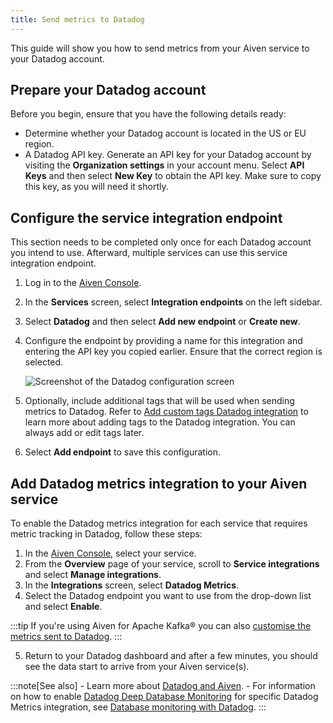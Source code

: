```yaml
---
title: Send metrics to Datadog
---
```


This guide will show you how to send metrics from your Aiven service to
your Datadog account.

## Prepare your Datadog account

Before you begin, ensure that you have the following details ready:

-   Determine whether your Datadog account is located in the US or EU
    region.
-   A Datadog API key. Generate an API key for your Datadog account by
    visiting the **Organization settings** in your account menu. Select
    **API Keys** and then select **New Key** to obtain the API key. Make
    sure to copy this key, as you will need it shortly.

## Configure the service integration endpoint

This section needs to be completed only once for each Datadog account
you intend to use. Afterward, multiple services can use this service
integration endpoint.

1.  Log in to the [Aiven Console](https://console.aiven.io/).
2.  In the **Services** screen, select **Integration endpoints** on the
    left sidebar.
3.  Select **Datadog** and then select **Add new endpoint** or **Create
    new**.
4.  Configure the endpoint by providing a name for this integration and
    entering the API key you copied earlier. Ensure that the correct
    region is selected.

    ![Screenshot of the Datadog configuration screen](/images/integrations/configure-datadog-service-integration.png)

5.  Optionally, include additional tags that will be used when sending
    metrics to Datadog. Refer to
    [Add custom tags Datadog integration](/docs/integrations/datadog/add-custom-tags-to-datadog) to learn more about adding tags to the Datadog
    integration. You can always add or edit tags later.
6.  Select **Add endpoint** to save this configuration.

## Add Datadog metrics integration to your Aiven service

To enable the Datadog metrics integration for each service that requires
metric tracking in Datadog, follow these steps:

1.  In the [Aiven Console](https://console.aiven.io/), select your
    service.
2.  From the **Overview** page of your service, scroll to **Service
    integrations** and select **Manage integrations**.
3.  In the **Integrations** screen, select **Datadog Metrics**.
4.  Select the Datadog endpoint you want to use from the drop-down list
    and select **Enable**.

:::tip
If you're using Aiven for Apache Kafka® you can also
[customise the metrics sent to Datadog](/docs/products/kafka/howto/datadog-customised-metrics).
:::

5.  Return to your Datadog dashboard and after a few minutes, you should
    see the data start to arrive from your Aiven service(s).

:::note[See also]
\- Learn more about [Datadog and Aiven](/docs/integrations/datadog). - For information on how to enable [Datadog Deep Database
Monitoring](https://www.datadoghq.com/product/database-monitoring/) for
specific Datadog Metrics integration, see
[Database monitoring with Datadog](/docs/products/postgresql/howto/monitor-database-with-datadog).
:::
